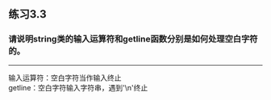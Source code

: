 ## 练习3.3
### 请说明string类的输入运算符和getline函数分别是如何处理空白字符的。
***
输入运算符：空白字符当作输入终止  
getline：空白字符输入字符串，遇到'\n'终止